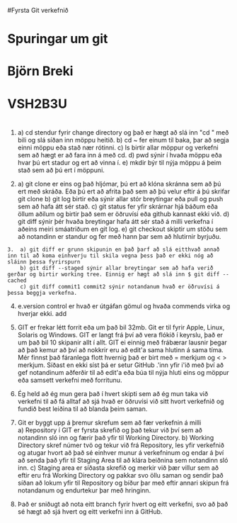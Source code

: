 #Fyrsta Git verkefnið
# Spuringar um git
# Björn Breki
# VSH2B3U
#
1.  a) cd stendur fyrir change directory og það er hægt að slá inn "cd " með bili og slá síðan inn möppu heitið.
	b) cd ~ fer einum til baka, þar að segja einni möppu eða stað nær rótinni.
	c) ls birtir allar möppur og verkefni sem að hægt er að fara inn á með cd.
	d) pwd sýnir í hvaða möppu eða hvar þú ert stadur og ert að vinna í.
	e) mkdir býr til nýja möppu á þeim stað sem að þú ert í möppuni.

  2.  a) git clone er eins og það hljómar, þú ert að klóna skránna sem að þú ert með skráða. Eða þú ert að afrita það sem að þú velur eftir á þú skrifar git clone
  	b) git log birtir eða sýnir allar stór breytingar eða pull og push sem að hafa átt sér stað.
  	c) git status fer yfir skrárnar hjá báðum eða öllum aðilum og birtir það sem er öðruvísi eða github kannast ekki við.
  	d) git diff sýnir þér hvaða breytingar hafa átt sér stað á milli verkefna í aðeins meiri smáatriðum en git log.
  	e) git checkout skiptir um stöðu sem að notandinn er standur og fer með hann þar sem að hlutirnir byrjuðu.

    3.  a) git diff er grunn skipunin en það þarf að slá eitthvað annað inn til að koma einhverju til skila vegna þess það er ekki nóg að sláinn þessa fyrirspurn
    	b) git diff --staged sýnir allar breytingar sem að hafa verið gerðar og birtir working tree. Einnig er hægt að slá inn $ git diff --cached
    	c) git diff commit1 commit2 sýnir notandanum hvað er öðruvísi á þessa beggja verkefna.

4. e.version control er hvað er útgáfan gömul og hvaða commends virka og hverjar ekki.
add
5. GIT er frekar létt forrit eða um það bil 32mb. Git er til fyrir Apple, Linux, Solaris og Windows. GIT er langt frá því að vera flókið í keyrslu, það er um það bil 10 skipanir allt í allt. GIT ei einnig með frábærar lausnir þegar að það kemur að því að nokkrir eru að edit'a sama hlutinn á sama tíma. Mér finnst það fáranlega flott hvernig það er birt með = merkjum og < > merkjum. Síðast en ekki síst þá er setur GitHub .'inn yfir i'ið með því að gef notandinum aðferðir til að edit'a eða búa til nýja hluti eins og möppur eða samsett verkefni með forritunu.

6. Ég held að ég mun gera það í hvert skipti sem að ég mun taka við verkefni til að fá alltaf að sjá hvað er öðruvísi við sitt hvort verkefnið og fundið best leiðina til að blanda þeim saman.

7. Git er byggt upp á þremur skrefum sem að fær verkefnin á milli  
    a) Repository í GIT er fyrsta skrefið og það tekur við því sem að notandinn sló inn og færir það yfir til Working Directory.
    b) Working Directory skref númer tvö og tekur við frá Repository, les yfir verkefnið og atugar hvort að það sé einhver munur á verkefninum og endar á því að senda það yfir til Staging Area til að klára beiðnina sem notandinn sló inn.
    c) Staging area er síðasta skrefið og merkir við þær villur sem að eftir eru frá Working Directory og pakkar svo öllu saman og sendir það síðan að lokum yfir til Repository og bíður þar með eftir annari skipun frá notandanum og endurtekur þar með hringinn.

8. Það er sniðugt að nota eitt branch fyrir hvert og eitt verkefni, svo að það sé hægt að sjá hvert og eitt verkefni inn á GitHub.
